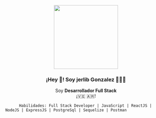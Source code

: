 





 
<p align="center" width="300">
   <img align="center" width="200" src="file:///home/jerlib/Descargas/jj.jpeg" />
   <h3 align="center">¡Hey 👋! Soy jerlib Gonzalez 👨🏻‍💻</h3>
</p>

<p align="center">Soy <strong>Desarrollador Full Stack</strong> <br />¡🇻🇪 🇦🇷!</p>
<p align="center">

          Habilidades: Full Stack Developer | JavaScript | ReactJS | NodeJS | ExpressJS | PostgreSql | Sequelize | Postman
